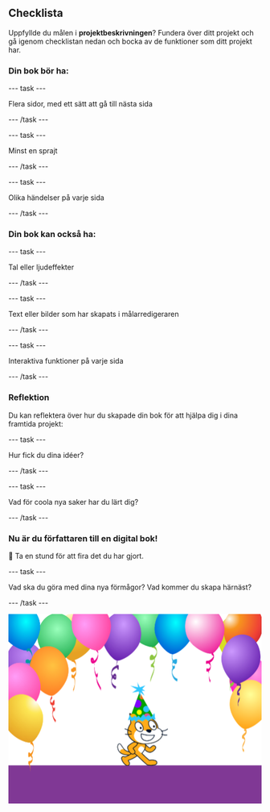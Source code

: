 ## Checklista

Uppfyllde du målen i **projektbeskrivningen**? Fundera över ditt projekt och gå igenom checklistan nedan och bocka av de funktioner som ditt projekt har.

### Din bok bör ha:

--- task ---

Flera sidor, med ett sätt att gå till nästa sida

--- /task ---

--- task ---

Minst en sprajt

--- /task ---

--- task ---

Olika händelser på varje sida

--- /task ---

### Din bok kan också ha:

--- task ---

Tal eller ljudeffekter

--- /task ---

--- task ---

Text eller bilder som har skapats i målarredigeraren

--- /task ---

--- task ---

Interaktiva funktioner på varje sida

--- /task ---

### Reflektion

Du kan reflektera över hur du skapade din bok för att hjälpa dig i dina framtida projekt:

--- task ---

Hur fick du dina idéer?

--- /task ---

--- task ---

Vad för coola nya saker har du lärt dig?

--- /task ---

### Nu är du författaren till en digital bok!

🎉 Ta en stund för att fira det du har gjort.

--- task ---

Vad ska du göra med dina nya förmågor? Vad kommer du skapa härnäst?

--- /task ---

![Scratchkatten med en partyhatt.](images/reflect.png)

